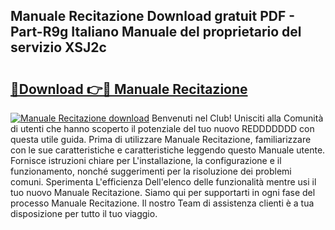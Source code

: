 ## Manuale Recitazione Download gratuit PDF - Part-R9g Italiano Manuale del proprietario del servizio XSJ2c

# <h2><a href="http://dfa9xo.blite.top/?on=Manuale+Recitazione">🔗Download 👉🔴 Manuale Recitazione</a></h2>

[![Manuale Recitazione download](https://i.imgur.com/lujVjoI.png)](http://dfa9xo.blite.top/?on=Manuale+Recitazione)
Benvenuti nel Club! Unisciti alla Comunità di utenti che hanno scoperto il potenziale del tuo nuovo REDDDDDDD con questa utile guida. Prima di utilizzare Manuale Recitazione, familiarizzare con le sue caratteristiche e caratteristiche leggendo questo Manuale utente. Fornisce istruzioni chiare per L'installazione, la configurazione e il funzionamento, nonché suggerimenti per la risoluzione dei problemi comuni. Sperimenta L'efficienza Dell'elenco delle funzionalità mentre usi il tuo nuovo Manuale Recitazione. Siamo qui per supportarti in ogni fase del processo Manuale Recitazione. Il nostro Team di assistenza clienti è a tua disposizione per tutto il tuo viaggio.
